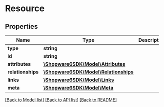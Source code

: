 # Resource

## Properties
Name | Type | Description | Notes
------------ | ------------- | ------------- | -------------
**type** | **string** |  | 
**id** | **string** |  | 
**attributes** | [**\Shopware6SDK\Model\Attributes**](Attributes.md) |  | [optional] 
**relationships** | [**\Shopware6SDK\Model\Relationships**](Relationships.md) |  | [optional] 
**links** | [**\Shopware6SDK\Model\Links**](Links.md) |  | [optional] 
**meta** | [**\Shopware6SDK\Model\Meta**](Meta.md) |  | [optional] 

[[Back to Model list]](../../README.md#documentation-for-models) [[Back to API list]](../../README.md#documentation-for-api-endpoints) [[Back to README]](../../README.md)

